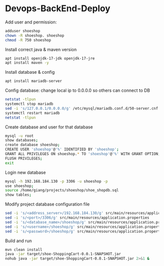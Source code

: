 # Devops-BackEnd-Deploy
Add user and permission:
```bash
adduser shoeshop
chown -R shoeshop. shoeshop
chmod -R 750 shoeshop
```
Install correct java & maven version
```bash
apt install openjdk-17-jdk openjdk-17-jre
apt install maven -y
```
Install database & config
```bash
apt install mariadb-server
```
Config database: change local ip to 0.0.0.0 so others can connect to DB
```bash
netstat -tlpun
systemctl stop mariadb
sed -i 's/127.0.0.1/0.0.0.0/g' /etc/mysql/mariadb.conf.d/50-server.cnf
systemctl restart mariadb
netstat -tlpun
```
Create database and user for that database
```bash
mysql -u root
show databases;
create database shoeshop;
CREATE USER 'shoeshop'@'%' IDENTIFIED BY 'shoeshop';
GRANT ALL PRIVILEGES ON shoeshop.* TO 'shoeshop'@'%' WITH GRANT OPTION;
FLUSH PRIVILEGES;
exit
```
Login new database
```bash
mysql -h 192.168.184.130 -p 3306 -u shoeshop -p
use shoeshop;
source /home/giang/projects/shoeshop/shoe_shopdb.sql
show tables;
```
Modify project database configuration file
```bash
sed -i 's/<address_server>/192.168.184.130/g' src/main/resources/application.properties
sed -i 's/<port>/3306/g' src/main/resources/application.properties
sed -i 's/<database_name>/shoeshop/g' src/main/resources/application.properties
sed -i 's/<username>/shoeshop/g' src/main/resources/application.properties
sed -i 's/<password>/shoeshop/g' src/main/resources/application.properties
```
Build and run
```bash
mvn clean install
java -jar target/shoe-ShoppingCart-0.0.1-SNAPSHOT.jar
nohub java -jar target/shoe-ShoppingCart-0.0.1-SNAPSHOT.jar 2>&1 &
```

